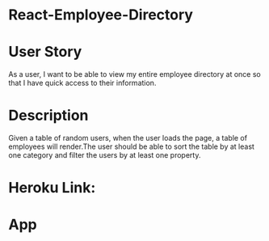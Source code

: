 # React-Employee-Directory

# User Story 
As a user, I want to be able to view my entire employee directory at once so that I have quick access to their information.

# Description
Given a table of random users, when the user loads the page, a table of employees will render.The user should be able to sort the table by at least one category and filter the users by at least one property.

# Heroku Link:


# App
